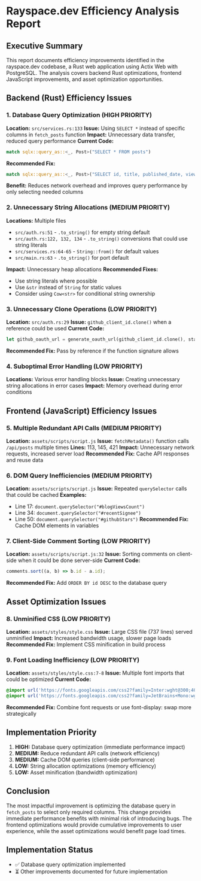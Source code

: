 # Rayspace.dev Efficiency Analysis Report

## Executive Summary

This report documents efficiency improvements identified in the rayspace.dev codebase, a Rust web application using Actix Web with PostgreSQL. The analysis covers backend Rust optimizations, frontend JavaScript improvements, and asset optimization opportunities.

## Backend (Rust) Efficiency Issues

### 1. Database Query Optimization (HIGH PRIORITY)
**Location:** `src/services.rs:133`
**Issue:** Using `SELECT *` instead of specific columns in `fetch_posts` function
**Impact:** Unnecessary data transfer, reduced query performance
**Current Code:**
```rust
match sqlx::query_as::<_, Post>("SELECT * FROM posts")
```
**Recommended Fix:**
```rust
match sqlx::query_as::<_, Post>("SELECT id, title, published_date, views FROM posts")
```
**Benefit:** Reduces network overhead and improves query performance by only selecting needed columns

### 2. Unnecessary String Allocations (MEDIUM PRIORITY)
**Locations:** Multiple files
- `src/auth.rs:51` - `.to_string()` for empty string default
- `src/auth.rs:122, 132, 134` - `.to_string()` conversions that could use string literals
- `src/services.rs:64-65` - `String::from()` for default values
- `src/main.rs:63` - `.to_string()` for port default

**Impact:** Unnecessary heap allocations
**Recommended Fixes:**
- Use string literals where possible
- Use `&str` instead of `String` for static values
- Consider using `Cow<str>` for conditional string ownership

### 3. Unnecessary Clone Operations (LOW PRIORITY)
**Location:** `src/auth.rs:29`
**Issue:** `github_client_id.clone()` when a reference could be used
**Current Code:**
```rust
let github_oauth_url = generate_oauth_url(github_client_id.clone(), state);
```
**Recommended Fix:** Pass by reference if the function signature allows

### 4. Suboptimal Error Handling (LOW PRIORITY)
**Locations:** Various error handling blocks
**Issue:** Creating unnecessary string allocations in error cases
**Impact:** Memory overhead during error conditions

## Frontend (JavaScript) Efficiency Issues

### 5. Multiple Redundant API Calls (MEDIUM PRIORITY)
**Location:** `assets/scripts/script.js`
**Issue:** `fetchMetadata()` function calls `/api/posts` multiple times
**Lines:** 113, 145, 421
**Impact:** Unnecessary network requests, increased server load
**Recommended Fix:** Cache API responses and reuse data

### 6. DOM Query Inefficiencies (MEDIUM PRIORITY)
**Location:** `assets/scripts/script.js`
**Issue:** Repeated `querySelector` calls that could be cached
**Examples:**
- Line 17: `document.querySelector("#blogViewsCount")`
- Line 34: `document.querySelector("#recentSignee")`
- Line 50: `document.querySelector("#githubStars")`
**Recommended Fix:** Cache DOM elements in variables

### 7. Client-Side Comment Sorting (LOW PRIORITY)
**Location:** `assets/scripts/script.js:32`
**Issue:** Sorting comments on client-side when it could be done server-side
**Current Code:**
```javascript
comments.sort((a, b) => b.id - a.id);
```
**Recommended Fix:** Add `ORDER BY id DESC` to the database query

## Asset Optimization Issues

### 8. Unminified CSS (LOW PRIORITY)
**Location:** `assets/styles/style.css`
**Issue:** Large CSS file (737 lines) served unminified
**Impact:** Increased bandwidth usage, slower page loads
**Recommended Fix:** Implement CSS minification in build process

### 9. Font Loading Inefficiency (LOW PRIORITY)
**Location:** `assets/styles/style.css:7-8`
**Issue:** Multiple font imports that could be optimized
**Current Code:**
```css
@import url('https://fonts.googleapis.com/css2?family=Inter:wght@300;400;500;600;700;800&display=swap');
@import url('https://fonts.googleapis.com/css2?family=JetBrains+Mono:wght@400;500;600&display=swap');
```
**Recommended Fix:** Combine font requests or use font-display: swap more strategically

## Implementation Priority

1. **HIGH:** Database query optimization (immediate performance impact)
2. **MEDIUM:** Reduce redundant API calls (network efficiency)
3. **MEDIUM:** Cache DOM queries (client-side performance)
4. **LOW:** String allocation optimizations (memory efficiency)
5. **LOW:** Asset minification (bandwidth optimization)

## Conclusion

The most impactful improvement is optimizing the database query in `fetch_posts` to select only required columns. This change provides immediate performance benefits with minimal risk of introducing bugs. The frontend optimizations would provide cumulative improvements to user experience, while the asset optimizations would benefit page load times.

## Implementation Status

- ✅ Database query optimization implemented
- ⏳ Other improvements documented for future implementation
